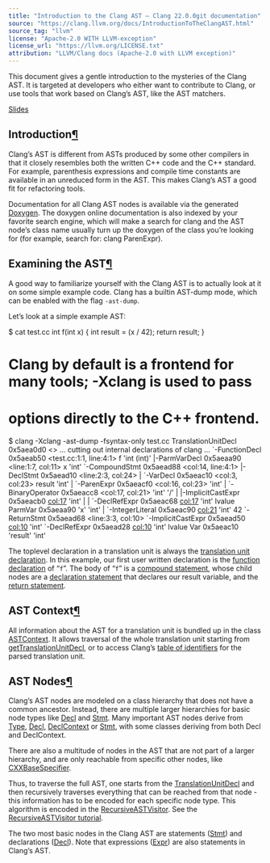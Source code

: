 ```yaml
---
title: "Introduction to the Clang AST — Clang 22.0.0git documentation"
source: "https://clang.llvm.org/docs/IntroductionToTheClangAST.html"
source_tag: "llvm"
license: "Apache-2.0 WITH LLVM-exception"
license_url: "https://llvm.org/LICENSE.txt"
attribution: "LLVM/Clang docs (Apache-2.0 with LLVM exception)"
---
```

This document gives a gentle introduction to the mysteries of the Clang AST. It is targeted at developers who either want to contribute to Clang, or use tools that work based on Clang’s AST, like the AST matchers.

[Slides](https://llvm.org/devmtg/2013-04/klimek-slides.pdf)

Introduction[¶](#introduction "Link to this heading")
-----------------------------------------------------

Clang’s AST is different from ASTs produced by some other compilers in that it closely resembles both the written C++ code and the C++ standard. For example, parenthesis expressions and compile time constants are available in an unreduced form in the AST. This makes Clang’s AST a good fit for refactoring tools.

Documentation for all Clang AST nodes is available via the generated [Doxygen](https://clang.llvm.org/doxygen). The doxygen online documentation is also indexed by your favorite search engine, which will make a search for clang and the AST node’s class name usually turn up the doxygen of the class you’re looking for (for example, search for: clang ParenExpr).

Examining the AST[¶](#examining-the-ast "Link to this heading")
---------------------------------------------------------------

A good way to familiarize yourself with the Clang AST is to actually look at it on some simple example code. Clang has a builtin AST-dump mode, which can be enabled with the flag `-ast-dump`.

Let’s look at a simple example AST:

$ cat test.cc
int f(int x) {
  int result = (x / 42);
  return result;
}

# Clang by default is a frontend for many tools; -Xclang is used to pass
# options directly to the C++ frontend.
$ clang -Xclang -ast-dump -fsyntax-only test.cc
TranslationUnitDecl 0x5aea0d0 <<invalid sloc>>
... cutting out internal declarations of clang ...
\`-FunctionDecl 0x5aeab50 <test.cc:1:1, line:4:1> f 'int (int)'
  |-ParmVarDecl 0x5aeaa90 <line:1:7, col:11> x 'int'
  \`-CompoundStmt 0x5aead88 <col:14, line:4:1>
    |-DeclStmt 0x5aead10 <line:2:3, col:24>
    | \`-VarDecl 0x5aeac10 <col:3, col:23> result 'int'
    |   \`-ParenExpr 0x5aeacf0 <col:16, col:23> 'int'
    |     \`-BinaryOperator 0x5aeacc8 <col:17, col:21> 'int' '/'
    |       |-ImplicitCastExpr 0x5aeacb0 <col:17> 'int' <LValueToRValue>
    |       | \`-DeclRefExpr 0x5aeac68 <col:17> 'int' lvalue ParmVar 0x5aeaa90 'x' 'int'
    |       \`-IntegerLiteral 0x5aeac90 <col:21> 'int' 42
    \`-ReturnStmt 0x5aead68 <line:3:3, col:10>
      \`-ImplicitCastExpr 0x5aead50 <col:10> 'int' <LValueToRValue>
        \`-DeclRefExpr 0x5aead28 <col:10> 'int' lvalue Var 0x5aeac10 'result' 'int'

The toplevel declaration in a translation unit is always the [translation unit declaration](https://clang.llvm.org/doxygen/classclang_1_1TranslationUnitDecl.html). In this example, our first user written declaration is the [function declaration](https://clang.llvm.org/doxygen/classclang_1_1FunctionDecl.html) of “`f`”. The body of “`f`” is a [compound statement](https://clang.llvm.org/doxygen/classclang_1_1CompoundStmt.html), whose child nodes are a [declaration statement](https://clang.llvm.org/doxygen/classclang_1_1DeclStmt.html) that declares our result variable, and the [return statement](https://clang.llvm.org/doxygen/classclang_1_1ReturnStmt.html).

AST Context[¶](#ast-context "Link to this heading")
---------------------------------------------------

All information about the AST for a translation unit is bundled up in the class [ASTContext](https://clang.llvm.org/doxygen/classclang_1_1ASTContext.html). It allows traversal of the whole translation unit starting from [getTranslationUnitDecl](https://clang.llvm.org/doxygen/classclang_1_1ASTContext.html#abd909fb01ef10cfd0244832a67b1dd64), or to access Clang’s [table of identifiers](https://clang.llvm.org/doxygen/classclang_1_1ASTContext.html#a4f95adb9958e22fbe55212ae6482feb4) for the parsed translation unit.

AST Nodes[¶](#ast-nodes "Link to this heading")
-----------------------------------------------

Clang’s AST nodes are modeled on a class hierarchy that does not have a common ancestor. Instead, there are multiple larger hierarchies for basic node types like [Decl](https://clang.llvm.org/doxygen/classclang_1_1Decl.html) and [Stmt](https://clang.llvm.org/doxygen/classclang_1_1Stmt.html). Many important AST nodes derive from [Type](https://clang.llvm.org/doxygen/classclang_1_1Type.html), [Decl](https://clang.llvm.org/doxygen/classclang_1_1Decl.html), [DeclContext](https://clang.llvm.org/doxygen/classclang_1_1DeclContext.html) or [Stmt](https://clang.llvm.org/doxygen/classclang_1_1Stmt.html), with some classes deriving from both Decl and DeclContext.

There are also a multitude of nodes in the AST that are not part of a larger hierarchy, and are only reachable from specific other nodes, like [CXXBaseSpecifier](https://clang.llvm.org/doxygen/classclang_1_1CXXBaseSpecifier.html).

Thus, to traverse the full AST, one starts from the [TranslationUnitDecl](https://clang.llvm.org/doxygen/classclang_1_1TranslationUnitDecl.html) and then recursively traverses everything that can be reached from that node - this information has to be encoded for each specific node type. This algorithm is encoded in the [RecursiveASTVisitor](https://clang.llvm.org/doxygen/classclang_1_1RecursiveASTVisitor.html). See the [RecursiveASTVisitor tutorial](https://clang.llvm.org/docs/RAVFrontendAction.html).

The two most basic nodes in the Clang AST are statements ([Stmt](https://clang.llvm.org/doxygen/classclang_1_1Stmt.html)) and declarations ([Decl](https://clang.llvm.org/doxygen/classclang_1_1Decl.html)). Note that expressions ([Expr](https://clang.llvm.org/doxygen/classclang_1_1Expr.html)) are also statements in Clang’s AST.